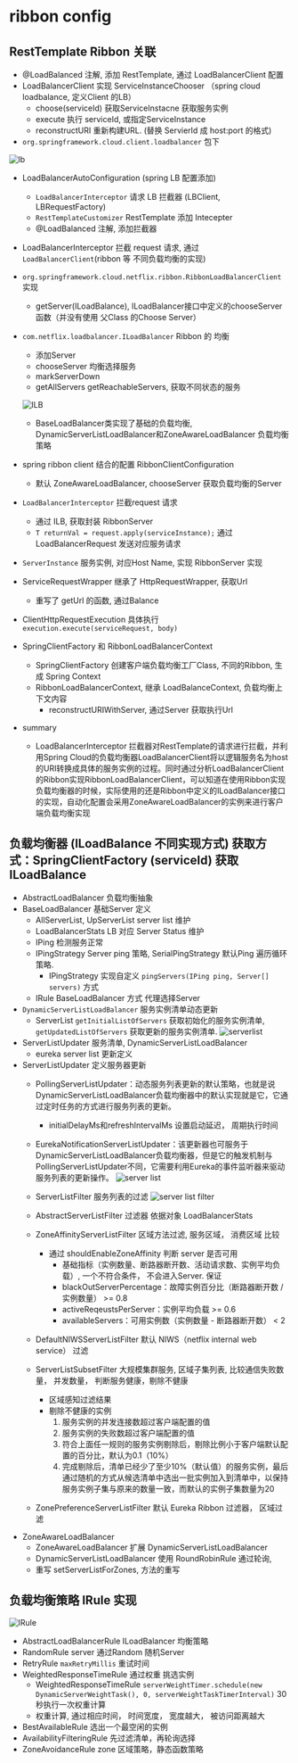 # ribbon config

## RestTemplate Ribbon 关联

- @LoadBalanced 注解, 添加 RestTemplate, 通过 LoadBalancerClient 配置
- LoadBalancerClient 实现 ServiceInstanceChooser （spring cloud loadbalance, 定义Client 的LB）
  - choose(serviceId) 获取ServiceInstacne 获取服务实例
  - execute 执行 serviceId, 或指定ServiceInstance
  - reconstructURI 重新构建URL. (替换 ServierId 成 host:port 的格式)
- ```org.springframework.cloud.client.loadbalancer``` 包下

![lb](http://blog.didispace.com/assets/ribbon-code-1.png)

- LoadBalancerAutoConfiguration (spring LB 配置添加)
  - ```LoadBalancerInterceptor``` 请求 LB 拦截器 (LBClient, LBRequestFactory)
  - ```RestTemplateCustomizer``` RestTemplate 添加 Intecepter
  - @LoadBalanced 注解, 添加拦截器
- LoadBalancerInterceptor 拦截 request 请求, 通过 ```LoadBalancerClient```(ribbon 等 不同负载均衡的实现)
- ```org.springframework.cloud.netflix.ribbon.RibbonLoadBalancerClient``` 实现
  - getServer(ILoadBalance), ILoadBalancer接口中定义的chooseServer函数（并没有使用 父Class 的Choose Server）
- ```com.netflix.loadbalancer.ILoadBalancer``` Ribbon 的 均衡
  - 添加Server
  - chooseServer 均衡选择服务
  - markServerDown
  - getAllServers getReachableServers, 获取不同状态的服务

  ![ILB](http://blog.didispace.com/assets/ribbon-code-2.png)
  - BaseLoadBalancer类实现了基础的负载均衡, DynamicServerListLoadBalancer和ZoneAwareLoadBalancer 负载均衡策略
- spring ribbon client 结合的配置 RibbonClientConfiguration
  - 默认 ZoneAwareLoadBalancer, chooseServer 获取负载均衡的Server
- ```LoadBalancerInterceptor``` 拦截request 请求
  - 通过 ILB, 获取封装 RibbonServer
  - ```T returnVal = request.apply(serviceInstance);``` 通过 LoadBalancerRequest 发送对应服务请求
- ```ServerInstance``` 服务实例, 对应Host Name, 实现 RibbonServer 实现
- ServiceRequestWrapper 继承了 HttpRequestWrapper, 获取Url
  - 重写了 getUrl 的函数, 通过Balance
- ClientHttpRequestExecution 具体执行 ```execution.execute(serviceRequest, body)```
- SpringClientFactory 和 RibbonLoadBalancerContext
  - SpringClientFactory 创建客户端负载均衡工厂Class, 不同的Ribbon, 生成 Spring Context
  - RibbonLoadBalancerContext, 继承 LoadBalanceContext, 负载均衡上下文内容
    - reconstructURIWithServer, 通过Server 获取执行Url
- summary
  - LoadBalancerInterceptor 拦截器对RestTemplate的请求进行拦截，并利用Spring Cloud的负载均衡器LoadBalancerClient将以逻辑服务名为host的URI转换成具体的服务实例的过程。同时通过分析LoadBalancerClient的Ribbon实现RibbonLoadBalancerClient，可以知道在使用Ribbon实现负载均衡器的时候，实际使用的还是Ribbon中定义的ILoadBalancer接口的实现，自动化配置会采用ZoneAwareLoadBalancer的实例来进行客户端负载均衡实现

## 负载均衡器 (ILoadBalance 不同实现方式) 获取方式：SpringClientFactory (serviceId) 获取 ILoadBalance

- AbstractLoadBalancer 负载均衡抽象
- BaseLoadBalancer 基础Server 定义
  - AllServerList, UpServerList server list 维护
  - LoadBalancerStats LB 对应 Server Status 维护
  - IPing 检测服务正常
  - IPingStrategy Server ping 策略, SerialPingStrategy 默认Ping 遍历循环策略.
    - IPingStrategy 实现自定义 ```pingServers(IPing ping, Server[] servers)``` 方式
  - IRule BaseLoadBalancer 方式 代理选择Server
- ```DynamicServerListLoadBalancer``` 服务实例清单动态更新
  - ServerList ```getInitialListOfServers``` 获取初始化的服务实例清单, ```getUpdatedListOfServers``` 获取更新的服务实例清单.
  ![serverlist](http://blog.didispace.com/assets/ribbon-code-3.png)
- ServerListUpdater 服务清单, DynamicServerListLoadBalancer
    - eureka server list 更新定义
- ServerListUpdater 定义服务器更新
  - PollingServerListUpdater：动态服务列表更新的默认策略，也就是说DynamicServerListLoadBalancer负载均衡器中的默认实现就是它，它通过定时任务的方式进行服务列表的更新。
    - initialDelayMs和refreshIntervalMs 设置启动延迟， 周期执行时间
  - EurekaNotificationServerListUpdater：该更新器也可服务于DynamicServerListLoadBalancer负载均衡器，但是它的触发机制与PollingServerListUpdater不同，它需要利用Eureka的事件监听器来驱动服务列表的更新操作。
  ![server list](http://blog.didispace.com/assets/ribbon-code-4.png)

  - ServerListFilter 服务列表的过滤
  ![server list filter](http://blog.didispace.com/assets/ribbon-code-6.png)
  - AbstractServerListFilter 过滤器 依据对象 LoadBalancerStats
  - ZoneAffinityServerListFilter 区域方法过滤, 服务区域， 消费区域 比较
    - 通过 shouldEnableZoneAffinity 判断 server 是否可用
      - 基础指标（实例数量、断路器断开数、活动请求数、实例平均负载）, 一个不符合条件， 不会进入Server. 保证
      - blackOutServerPercentage：故障实例百分比（断路器断开数 / 实例数量） >= 0.8
      - activeReqeustsPerServer：实例平均负载 >= 0.6
      - availableServers：可用实例数（实例数量 - 断路器断开数） < 2
  - DefaultNIWSServerListFilter 默认 NIWS（netflix internal web service） 过滤
  - ServerListSubsetFilter 大规模集群服务, 区域子集列表, 比较通信失败数量， 并发数量， 判断服务健康，剔除不健康
    - 区域感知过滤结果
    - 剔除不健康的实例
      1. 服务实例的并发连接数超过客户端配置的值
      1. 服务实例的失败数超过客户端配置的值
      1. 符合上面任一规则的服务实例剔除后，剔除比例小于客户端默认配置的百分比，默认为0.1（10%）
      1. 完成剔除后，清单已经少了至少10%（默认值）的服务实例，最后通过随机的方式从候选清单中选出一批实例加入到清单中，以保持服务实例子集与原来的数量一致，而默认的实例子集数量为20
  - ZonePreferenceServerListFilter 默认 Eureka Ribbon 过滤器， 区域过滤
- ZoneAwareLoadBalancer
  - ZoneAwareLoadBalancer 扩展 DynamicServerListLoadBalancer
  - DynamicServerListLoadBalancer 使用 RoundRobinRule 通过轮询,
  - 重写 setServerListForZones, 方法的重写

## 负载均衡策略 IRule 实现

![IRule](http://blog.didispace.com/assets/ribbon-code-5.png)

- AbstractLoadBalancerRule ILoadBalancer 均衡策略
- RandomRule server 通过Random 随机Server
- RetryRule ```maxRetryMillis``` 重试时间
- WeightedResponseTimeRule 通过权重 挑选实例
  - WeightedResponseTimeRule ```serverWeightTimer.schedule(new DynamicServerWeightTask(), 0, serverWeightTaskTimerInterval)``` 30 秒执行一次权重计算
  - 权重计算, 通过相应时间， 时间宽度， 宽度越大， 被访问距离越大
- BestAvailableRule 选出一个最空闲的实例
- AvailabilityFilteringRule 先过滤清单，再轮询选择
- ZoneAvoidanceRule zone 区域策略，静态函数策略
